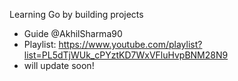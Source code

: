 Learning Go by building projects
- Guide @AkhilSharma90
- Playlist: https://www.youtube.com/playlist?list=PL5dTjWUk_cPYztKD7WxVFluHvpBNM28N9
- will update soon!
